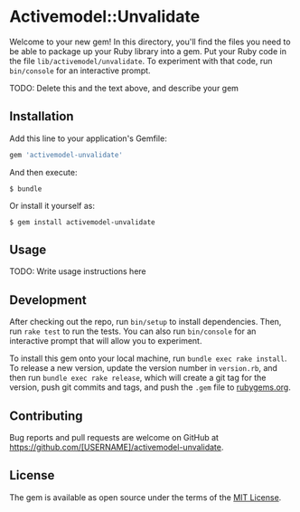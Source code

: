 # Activemodel::Unvalidate

Welcome to your new gem! In this directory, you'll find the files you need to be able to package up your Ruby library into a gem. Put your Ruby code in the file `lib/activemodel/unvalidate`. To experiment with that code, run `bin/console` for an interactive prompt.

TODO: Delete this and the text above, and describe your gem

## Installation

Add this line to your application's Gemfile:

```ruby
gem 'activemodel-unvalidate'
```

And then execute:

    $ bundle

Or install it yourself as:

    $ gem install activemodel-unvalidate

## Usage

TODO: Write usage instructions here

## Development

After checking out the repo, run `bin/setup` to install dependencies. Then, run `rake test` to run the tests. You can also run `bin/console` for an interactive prompt that will allow you to experiment.

To install this gem onto your local machine, run `bundle exec rake install`. To release a new version, update the version number in `version.rb`, and then run `bundle exec rake release`, which will create a git tag for the version, push git commits and tags, and push the `.gem` file to [rubygems.org](https://rubygems.org).

## Contributing

Bug reports and pull requests are welcome on GitHub at https://github.com/[USERNAME]/activemodel-unvalidate.

## License

The gem is available as open source under the terms of the [MIT License](https://opensource.org/licenses/MIT).
